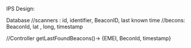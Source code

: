 IPS Design:

Database
//scanners : id, identifier, BeaconID, last known time
//becons: BeaconId, lat , long, timestamp

//Controller
getLastFoundBeacons()-> {EMEI, BeconId, timestamp}
